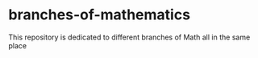 # branches-of-mathematics
This repository is dedicated to different branches of Math all in the same place

